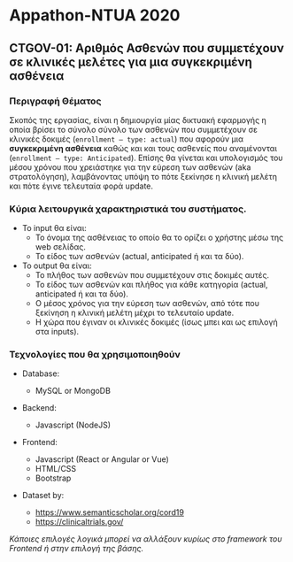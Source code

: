 # Appathon-NTUA 2020

## CTGOV-01: Αριθμός Ασθενών που συμμετέχουν σε κλινικές μελέτες για μια συγκεκριμένη ασθένεια

### Περιγραφή Θέματος
Σκοπός της εργασίας, είναι η δημιουργία μίας δικτυακή εφαρμογής η οποία βρίσει το σύνολο σύνολο των ασθενών που συμμετέχουν σε κλινικές δοκιμές (`enrollment – type: actual`) που αφορούν μια **συγκεκριμένη ασθένεια** καθώς και και τους ασθενείς που αναμένονται (`enrollment – type: Anticipated`). Επίσης θα γίνεται και υπολογισμός του μέσου χρόνου που χρειάστηκε για την εύρεση των ασθενών (aka στρατολόγηση), λαμβάνοντας υπόψη το πότε ξεκίνησε η κλινική μελέτη και πότε έγινε τελευταία φορά update.

### Κύρια λειτουργικά χαρακτηριστικά του συστήματος.
- Το input θα είναι:
  - Το όνομα της ασθένειας το οποίο θα το ορίζει ο χρήστης μέσω της web σελίδας.
  - Το είδος των ασθενών (actual, anticipated ή και τα δύο).
- Το output θα είναι:
  - Το πλήθος των ασθενών που συμμετέχουν στις δοκιμές αυτές.
  - Το είδος των ασθενών και πλήθος για κάθε κατηγορία (actual, anticipated ή και τα δύο).
  - O μέσος χρόνος για την εύρεση των ασθενών, από τότε που ξεκίνηση η κλινική μελέτη μέχρι το τελευταίο update.
  - Η χώρα που έγιναν οι κλινικές δοκιμές (ίσως μπει και ως επιλογή στα inputs).

### Τεχνολογίες που θα χρησιμοποιηθούν
- Database:
  - MySQL or MongoDB
- Backend:
  - Javascript (NodeJS)
- Frontend:
  - Javascript (React or Angular or Vue)
  - HTML/CSS
  - Bootstrap

- Dataset by:
  - https://www.semanticscholar.org/cord19
  - https://clinicaltrials.gov/

*Κάποιες επιλογές λογικά μπορεί να αλλάξουν κυρίως στο framework του Frontend ή στην επιλογή της βάσης.*
